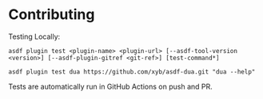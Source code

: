 # Contributing

Testing Locally:

```shell
asdf plugin test <plugin-name> <plugin-url> [--asdf-tool-version <version>] [--asdf-plugin-gitref <git-ref>] [test-command*]

asdf plugin test dua https://github.com/xyb/asdf-dua.git "dua --help"
```

Tests are automatically run in GitHub Actions on push and PR.
